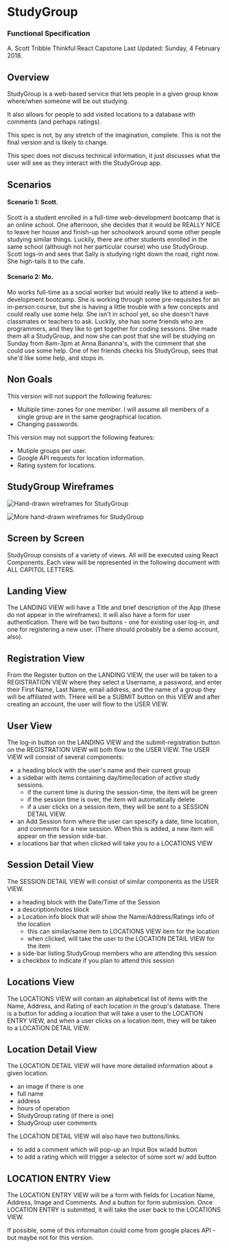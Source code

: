 # StudyGroup
### Functional Specification

A. Scott Tribble
Thinkful React Capstone
Last Updated: Sunday, 4 February 2018.

## Overview

StudyGroup is a web-based service that lets people in a given group know where/when someone will be out studying.  
    
It also allows for people to add visited locations to a database with comments (and perhaps ratings).

This spec is not, by any stretch of the imagination, complete.  This is not the final version  and is likely to change.

This spec does not discuss technical information, it just discusses what the user will see as they interact with the StudyGroup app.

## Scenarios

#### Scenario 1:  Scott.
Scott is a student enrolled in a full-time web-development bootcamp that is an online school.  One afternoon, she decides that it would be REALLY NICE to leave her house and finish-up her schoolwork around some other people studying similar things.  Luckily, there are other students enrolled in the same school (although not her particular course) who use StudyGroup.  Scott logs-in and sees that Sally is studying right down the road, right now. She high-tails it to the cafe.

#### Scenario 2:  Mo.
Mo works full-time as a social worker but would really like to attend a web-development bootcamp.  She is working through some pre-requisites for an in-person course, but she is having a little trouble with a few concepts and could really use some help.  She isn't in school yet, so she doesn't have classmates or teachers to ask.  Luckily, she has some friends who are programmers, and they like to get together for coding sessions.  She made them all a StudyGroup, and now she can post that she will be studying on Sunday from 8am-3pm at Anna Bananna's, with the comment that she could use some help.  One of her friends checks his StudyGroup, sees that she'd like some help, and stops in.


## Non Goals

This version will not support the following features:

  - Multiple time-zones for one member.  I will assume all members of  a single group are in the same geographical location.
  - Changing passwords.

This version may not support the following features:

  - Mutiple groups per user.
  - Google API requests for location information.
  - Rating system for locations.

## StudyGroup Wireframes

![Hand-drawn wireframes for StudyGroup](./wireframes/StudyGroup_wireframe1.JPG)

![More hand-drawn wireframes for StudyGroup](./wireframes/StudyGroup_wireframes_2.JPG)

## Screen by Screen

StudyGroup consists of a variety of views.  All will be executed using React Components.
Each view will be represented in the following document with ALL CAPITOL LETTERS.

## Landing View

The LANDING VIEW will have a Title and brief description of the App (these do not appear in the wireframes).  It will also have a form for user authentication.  There will be two buttons - one for existing user log-in, and one for registering a new user.  (There should probably be a demo account, also).  

## Registration View

From the Register button on the LANDING VIEW, the user will be taken to a REGISTRATION VIEW where they select a Username, a password, and enter their First Name, Last Name, email address, and the name of a group they will be affiliated with.  THere will be a SUBMIT button on this VIEW and after creating an account, the user will flow to the USER VIEW.

## User View

The log-in button on the LANDING VIEW and the submit-registration button on the REGISTRATION VIEW will both flow to the USER VIEW.  The USER VIEW will consist of several components:
  - a heading block with the user's name and their current group
  - a sidebar with items containing day/time/location of active study sessions.
    - if the current time is during the session-time, the item will be green
    - if the session time is over, the item will automatically delete
    - if a user clicks on a session item, they will be sent to a SESSION DETAIL VIEW.
  - an Add Session form where the user can spescify a date, time location, and comments for a new session.  When this is added, a new item will appear on the session side-bar.
  - a locations bar that when clicked will take you to a LOCATIONS VIEW

## Session Detail View

The SESSION DETAIL VIEW will consist of similar components as the USER VIEW.
  - a heading block with the Date/Time of the Session
  - a description/notes block 
  - a Location info block that will show the Name/Address/Ratings info of the location
    - this can similar/same item to LOCATIONS VIEW item for the location
    - when clicked, will take the user to the LOCATION DETAIL VIEW for the item
  - a side-bar listing StudyGroup members who are attending this session
  - a checkbox to indicate if you plan to attend this session  

## Locations View

The LOCATIONS VIEW will contain an alphabetical list of items with the Name, Address, and Rating of each location in the group's database.  There is a button for adding a location that will take a user to the LOCATION ENTRY VIEW,  and when a user clicks on a location item, they will be taken to a LOCATION DETAIL VIEW.

## Location Detail View

The LOCATION DETAIL VIEW will have more detailed information about a given location. 
  - an image if there is one
  - full name
  - address
  - hours of operation
  - StudyGroup rating (if there is one)
  - StudyGroup user comments

The LOCATION DETAIL VIEW will also have two buttons/links.
  - to add a comment which will pop-up an Input Box w/add button
  - to add a rating which will trigger a selector of some sort w/ add button

## LOCATION ENTRY View

The LOCATION ENTRY VIEW will be a form with fields for Location Name, Address, Image and Comments. And a button for form submission.  Once LOCATION ENTRY is submitted, it will take the user back to the LOCATIONS VIEW.

If possible, some of this informaiton could come from google places API - but maybe not for this version.



